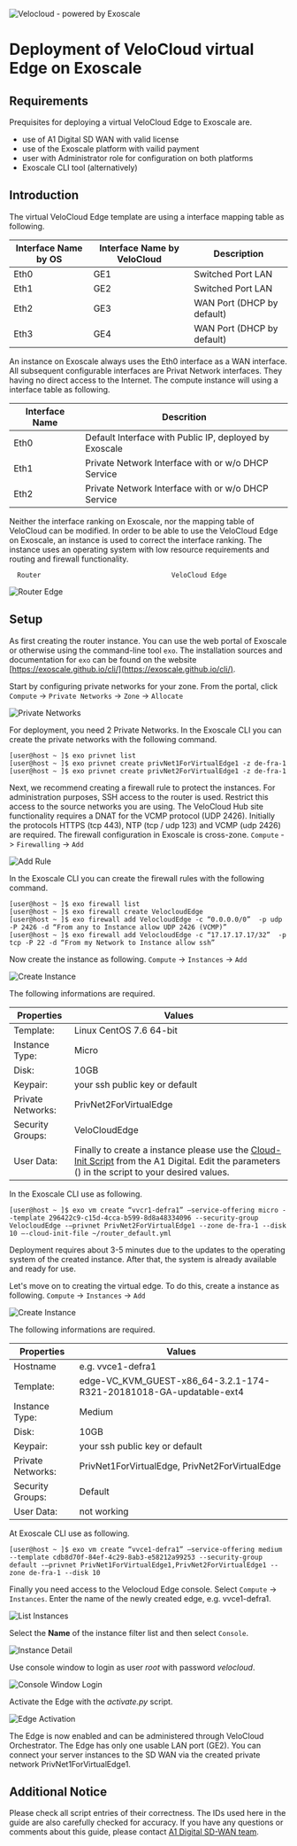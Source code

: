 ![Velocloud - powered by Exoscale](img/velocloud-powered-by-exoscale.png)

# Deployment of VeloCloud virtual Edge on Exoscale

## Requirements 
Prequisites for deploying a virtual VeloCloud Edge to Exoscale are.

- use of A1 Digital SD WAN with valid license
- use of the Exoscale platform with vailid payment
- user with Administrator role for configuration on both platforms
- Exoscale CLI tool (alternatively)

## Introduction
The virtual VeloCloud Edge template are using a interface mapping table as following.

| Interface Name by OS | Interface Name by VeloCloud | Description |
|----------------------|-----------------------------|-------------|
| Eth0 | GE1 | Switched Port LAN |
| Eth1 | GE2 | Switched Port LAN |
| Eth2 | GE3 | WAN Port (DHCP by default) |
| Eth3 | GE4 | WAN Port (DHCP by default) |

An instance on Exoscale always uses the Eth0 interface as a WAN interface. 
All subsequent configurable interfaces are Privat Network interfaces. They having no direct
access to the Internet. The compute instance will using a interface table as following.

| Interface Name | Descrition |
|----------------|------------|
| Eth0 | Default Interface with Public IP, deployed by Exoscale |
| Eth1 | Private Network Interface with or w/o DHCP Service |
| Eth2 | Private Network Interface with or w/o DHCP Service |

Neither the interface ranking on Exoscale, nor the mapping table of VeloCloud can be modified.
In order to be able to use the VeloCloud Edge on Exoscale, an instance is used to correct the interface ranking. The instance uses an operating system with low resource requirements and routing and firewall functionality.

      Router                                 VeloCloud Edge

![Router Edge](img/0001.jpg)

## Setup
As first creating the router instance. You can use the web portal of Exoscale or otherwise using the command-line tool ```exo```. The installation sources and documentation for ```exo``` can be found on the website [https://exoscale.github.io/cli/](https://exoscale.github.io/cli/).

Start by configuring private networks for your zone. From the portal, click `Compute` -> `Private Networks` -> `Zone` -> `Allocate`

![Private Networks](img/0002.png)

For deployment, you need 2 Private Networks. In the Exoscale CLI you can create the private networks with the following command.

```
[user@host ~ ]$ exo privnet list
[user@host ~ ]$ exo privnet create privNet1ForVirtualEdge1 -z de-fra-1 
[user@host ~ ]$ exo privnet create privNet2ForVirtualEdge1 -z de-fra-1 
```

Next, we recommend creating a firewall rule to protect the instances. For administration purposes, SSH access to the router is used. Restrict this access to the source networks you are using. The VeloCloud Hub site functionality requires a DNAT for the VCMP protocol (UDP 2426). Initially the protocols HTTPS (tcp 443), NTP (tcp / udp 123) and VCMP (udp 2426) are required. The firewall configuration in Exoscale is cross-zone.
`Compute` -> `Firewalling` -> `Add`

![Add Rule](img/0003.png)

In the Exoscale CLI you can create the firewall rules with the following command.

```
[user@host ~ ]$ exo firewall list
[user@host ~ ]$ exo firewall create VelocloudEdge
[user@host ~ ]$ exo firewall add VelocloudEdge -c “0.0.0.0/0”  -p udp -P 2426 -d “From any to Instance allow UDP 2426 (VCMP)”
[user@host ~ ]$ exo firewall add VelocloudEdge -c “17.17.17.17/32”  -p tcp -P 22 -d “From my Network to Instance allow ssh”
```

Now create the instance as following. `Compute` -> `Instances` -> `Add`

![Create Instance](img/0004.png)

The following informations are required.

| Properties | Values |
|------------|--------|
| Template: | Linux CentOS 7.6 64-bit |
| Instance Type: | Micro |
| Disk: | 10GB |
| Keypair: | your ssh public key or default |
| Private Networks: | PrivNet2ForVirtualEdge |
| Security Groups: | VeloCloudEdge |
| User Data: |  Finally to create a instance please use the [Cloud-Init Script](cloud-init/router_default.yml) from the A1 Digital. Edit the parameters (<foo bar>) in the script to your desired values. |

In the Exoscale CLI use as following.

```
[user@host ~ ]$ exo vm create “vvcr1-defra1” –service-offering micro --template 296422c9-c15d-4cca-b599-8d8a48334096 --security-group  VelocloudEdge -–privnet PrivNet2ForVirtualEdge1 --zone de-fra-1 --disk 10 –-cloud-init-file ~/router_default.yml 
```

Deployment requires about 3-5 minutes due to the updates to the operating system of the created instance. After that, the system is already available and ready for use.

Let's move on to creating the virtual edge. To do this, create a instance as following.
`Compute` -> `Instances` -> `Add`

![Create Instance](img/0005.png)


The following informations are required.

| Properties | Values |
|------------|--------|
| Hostname | e.g. vvce1-defra1 |
| Template: | edge-VC_KVM_GUEST-x86_64-3.2.1-174-R321-20181018-GA-updatable-ext4 |
| Instance Type: | Medium |
| Disk: | 10GB |
| Keypair: | your ssh public key or default |
| Private Networks: | PrivNet1ForVirtualEdge, PrivNet2ForVirtualEdge |
| Security Groups: | Default |
| User Data: | not working |

At Exoscale CLI use as following.

```
[user@host ~ ]$ exo vm create “vvce1-defra1” –service-offering medium --template cdb8d70f-84ef-4c29-8ab3-e58212a99253 --security-group default -–privnet PrivNet1ForVirtualEdge1,PrivNet2ForVirtualEdge1 --zone de-fra-1 --disk 10 
```

Finally you need access to the Velocloud Edge console. Select `Compute` -> `Instances`. Enter the name of the newly created edge, e.g. vvce1-defra1.

![List Instances](img/0006.png)

Select the **Name** of the instance filter list and then select `Console`.

![Instance Detail](img/0007.png)

Use console window to login as user *root* with password *velocloud*.

![Console Window Login](img/0008.png)
 
Activate the Edge with the *activate.py* script.

![Edge Activation](img/0009.png)

The Edge is now enabled and can be administered through VeloCloud Orchestrator. The Edge has only one usable LAN port (GE2). You can connect your server instances to the SD WAN via the created private network PrivNet1ForVirtualEdge1.

## Additional Notice
Please check all script entries of their correctness. The IDs used here in the guide are also carefully checked for accuracy. If you have any questions or comments about this guide, please contact [A1 Digital SD-WAN team](mailto:sd-wan@a1.digital).

